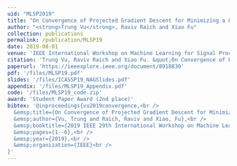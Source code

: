 ```yaml
---
uid: "MLSP2019"
title: "On Convergence of Projected Gradient Descent for Minimizing a Large-scale Quadratic over the Unit Sphere"
author: "<strong>Trung Vu</strong>, Raviv Raich and Xiao Fu"
collection: publications
permalink: /publication/MLSP19
date: 2019-08-01
venue: 'IEEE International Workshop on Machine Learning for Signal Processing (MLSP)'
citation: 'Trung Vu, Raviv Raich and Xiao Fu. &quot;On Convergence of Projected Gradient Descent for Minimizing a Large-scale Quadratic over the Unit Sphere,&quot; In Proceedings of 2019 IEEE International Workshop on Machine Learning for Signal Processing (MLSP), Pittsburgh, PA, USA, October 13-16, 2019.'
paperurl: 'https://ieeexplore.ieee.org/document/8918830'
pdf: '/files/MLSP19.pdf'
slides: '/files/ICASSP19_NAGSlides.pdf'
appendix: '/files/MLSP19_Appendix.pdf'
code: '/files/MLSP19_code.zip'
award: 'Student Paper Award (2nd place)'
bibtex: '@inproceedings{vu2019convergence,<br />
  &emsp;title={On Convergence of Projected Gradient Descent for Minimizing a Large-Scale Quadratic Over the Unit Sphere},<br />
  &emsp;author={Vu, Trung and Raich, Raviv and Xiao, Fu},<br />
  &emsp;booktitle={2019 IEEE 29th International Workshop on Machine Learning for Signal Processing (MLSP)},<br />
  &emsp;pages={1--6},<br />
  &emsp;year={2019},<br />
  &emsp;organization={IEEE}<br />
}'
---
```

